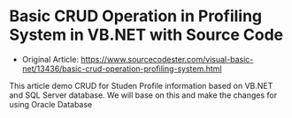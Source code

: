 # Basic CRUD Operation in Profiling System in VB.NET with Source Code
* Original Article: https://www.sourcecodester.com/visual-basic-net/13436/basic-crud-operation-profiling-system.html

This article demo CRUD for Studen Profile information based on VB.NET and SQL Server database.
We will base on this and make the changes for using Oracle Database